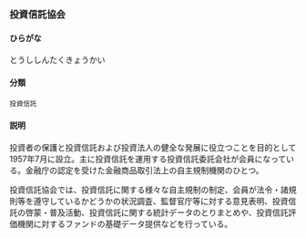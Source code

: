 <div style="display:none;">

## [あ行](securities-terms?id=あ行)
## [か行](securities-terms?id=か行)
## [さ行](securities-terms?id=さ行)
## [た行](securities-terms?id=た行)

</div>

### 投資信託協会

#### ひらがな

とうししんたくきょうかい

#### 分類

`投資信託`

#### 説明

投資者の保護と投資信託および投資法人の健全な発展に役立つことを目的として1957年7月に設立。主に投資信託を運用する投資信託委託会社が会員になっている。金融庁の認定を受けた金融商品取引法上の自主規制機関のひとつ。
 
投資信託協会では、投資信託に関する様々な自主規制の制定、会員が法令・諸規則等を遵守しているかどうかの状況調査、監督官庁等に対する意見表明、投資信託の啓蒙・普及活動、投資信託に関する統計データのとりまとめや、投資信託評価機関に対するファンドの基礎データ提供などを行っている。

<div style="display:none;">

## [な行](securities-terms?id=な行)
## [は行](securities-terms?id=は行)
## [ま行](securities-terms?id=ま行)
## [や行](securities-terms?id=や行)
## [ら行](securities-terms?id=ら行)
## [わ行](securities-terms?id=わ行)
## [英数字・記号](securities-terms?id=英数字・記号)

</div>

